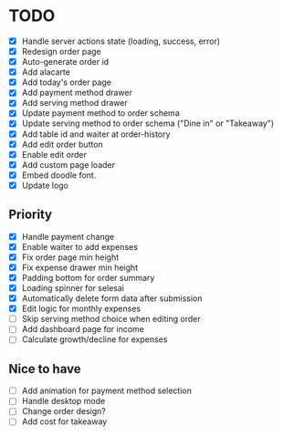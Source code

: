 # TODO

- [x] Handle server actions state (loading, success, error)
- [x] Redesign order page
- [x] Auto-generate order id
- [x] Add alacarte
- [x] Add today's order page
- [x] Add payment method drawer
- [x] Add serving method drawer
- [x] Update payment method to order schema
- [x] Update serving method to order schema ("Dine in" or "Takeaway")
- [x] Add table id and waiter at order-history
- [x] Add edit order button
- [x] Enable edit order
- [x] Add custom page loader
- [x] Embed doodle font.
- [x] Update logo

## **Priority**

- [x] Handle payment change
- [x] Enable waiter to add expenses
- [x] Fix order page min height
- [x] Fix expense drawer min height
- [x] Padding bottom for order summary
- [x] Loading spinner for selesai
- [x] Automatically delete form data after submission
- [x] Edit logic for monthly expenses
- [ ] Skip serving method choice when editing order
- [ ] Add dashboard page for income
- [ ] Calculate growth/decline for expenses

## **Nice to have**

- [ ] Add animation for payment method selection
- [ ] Handle desktop mode
- [ ] Change order design?
- [ ] Add cost for takeaway
